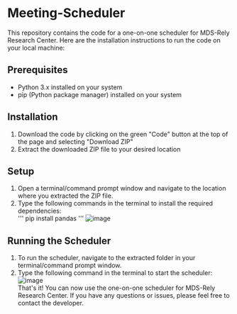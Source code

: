 # Meeting-Scheduler
This repository contains the code for a one-on-one scheduler for MDS-Rely Research Center. Here are the installation instructions to run the code on your local machine:

## Prerequisites
* Python 3.x installed on your system <br>
* pip (Python package manager) installed on your system <br>
## Installation
1. Download the code by clicking on the green "Code" button at the top of the page and selecting "Download ZIP"
2. Extract the downloaded ZIP file to your desired location
## Setup
1. Open a terminal/command prompt window and navigate to the location where you extracted the ZIP file.
1. Type the following commands in the terminal to install the required dependencies:<br>
'''
  pip install pandas
'''
![image](https://user-images.githubusercontent.com/91906368/231220274-bc3bde1c-3257-41f0-aa8f-6f6f8c9475ea.png)
## Running the Scheduler
1. To run the scheduler, navigate to the extracted folder in your terminal/command prompt window.
2. Type the following command in the terminal to start the scheduler:
![image](https://user-images.githubusercontent.com/91906368/231220462-5cbc4aee-c5d0-47ab-9f5b-4d93a5a2a314.png)
<br>That's it! You can now use the one-on-one scheduler for MDS-Rely Research Center. If you have any questions or issues, please feel free to contact the developer.
